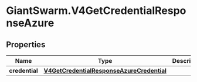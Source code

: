 # GiantSwarm.V4GetCredentialResponseAzure

## Properties
Name | Type | Description | Notes
------------ | ------------- | ------------- | -------------
**credential** | [**V4GetCredentialResponseAzureCredential**](V4GetCredentialResponseAzureCredential.md) |  | [optional] 


